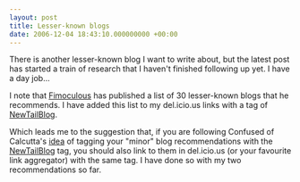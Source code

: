 ```yaml
---
layout: post
title: Lesser-known blogs
date: 2006-12-04 18:43:10.000000000 +00:00
---
```

There is another lesser-known blog I want to write about, but the latest post has started a train of research that I haven't finished following up yet. I have a day job...

I note that <a target="_blank" href="http://www.fimoculous.com/archive/post-1825.cfm">Fimoculous</a> has published a list of 30 lesser-known blogs that he recommends. I have added this list to my del.icio.us links with a tag of <a target="_blank" href="http://del.icio.us/tag/NewTailBlog">NewTailBlog</a>.

Which leads me to the suggestion that, if you are following Confused of Calcutta's <a target="_blank" href="http://confusedofcalcutta.com/2006/11/20/newtailblog/">idea</a> of tagging your "minor" blog recommendations with the <a target="_blank" href="http://technorati.com/tag/newtailblog">NewTailBlog</a> tag, you should also link to them in del.icio.us (or your favourite link aggregator) with the same tag. I have done so with my two recommendations so far.
